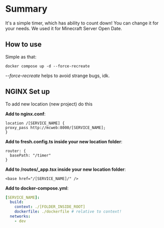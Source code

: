 # Summary
It's a simple timer, which has ability to count down!
You can change it for your needs.
We used it for Minecraft Server Open Date.

## How to use
Simple as that:
```
docker compose up -d --force-recreate
```
*--force-recreate* helps to avoid strange bugs, idk.

## NGINX Set up
To add new location (new project) do this

**Add to nginx.conf**:
```
location /[SERVICE_NAME] {
proxy_pass http://mcweb:8000/[SERVICE_NAME];
}
```

**Add to fresh.config.ts inside your new location folder**:
```
router: {
  basePath: "/timer"
}
```
**Add to /routes/_app.tsx inside your new location folder**:
```
<base href="/[SERVICE_NAME]/" />
```
**Add to docker-compose.yml**:
``` yml
[SERVICE_NAME]:
  build:
    context: ./[FOLDER_INSIDE_ROOT]
    dockerfile: ./dockerfile # relative to context!
  networks:
    - dev
``` 


